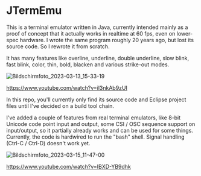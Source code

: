 # JTermEmu
This is a terminal emulator written in Java, currently intended mainly as a proof of concept that it actually works in realtime at 60 fps, even on lower-spec hardware. I wrote the same program roughly 20 years ago, but lost its source code. So I rewrote it from scratch.

It has many features like overline, underline, double underline, slow blink, fast blink, color, thin, bold, blacken and various strike-out modes.

![Bildschirmfoto_2023-03-13_15-33-19](https://user-images.githubusercontent.com/52674537/225288193-80be9f46-ab4e-4deb-89f4-05631baa4b0e.png)

https://www.youtube.com/watch?v=il3nkAb9zUI

In this repo, you'll currently only find its source code and Eclipse project files until I've decided on a build tool chain.

I've added a couple of features from real terminal emulators, like 8-bit Unicode code point input and output, some CSI / OSC sequence support on input/output, so it partially already works and can be used for some things. Currently, the code is hardwired to run the "bash" shell. Signal handling (Ctrl-C / Ctrl-D) doesn't work yet.

![Bildschirmfoto_2023-03-15_11-47-00](https://user-images.githubusercontent.com/52674537/225286873-a2e6004e-69d0-4208-80d2-00bffe06d013.png)

https://www.youtube.com/watch?v=IBXD-YB9dhk
